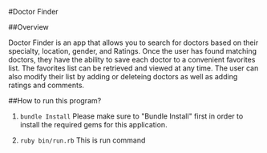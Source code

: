 #Doctor Finder 

##Overview  

Doctor Finder is an app that allows you to search for doctors based on their specialty, location, gender, and Ratings. Once the user has found matching doctors, they have the ability to save each doctor to a convenient favorites list. The favorites list can be retrieved and viewed at any time. The user can also modify their list by adding or deleteing doctors as well as adding ratings and comments. 

##How to run this program?

1. `bundle Install`
Please make sure to "Bundle Install" first in order to install the required gems for this application. 

2. `ruby bin/run.rb`
This is run command
